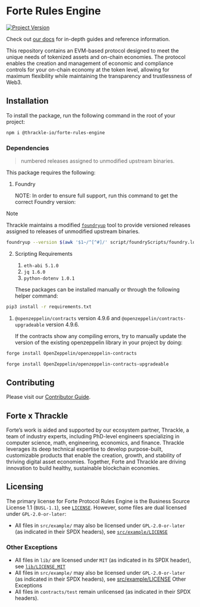 # Forte Rules Engine

[![Project Version][version-image]][version-url]

Check out [our docs](https://docs.forterulesengine.io) for in-depth guides and reference information.

This repository contains an EVM-based protocol designed to meet the unique needs of tokenized assets and on-chain economies. The protocol enables the creation and management of economic and compliance controls for your on-chain economy at the token level, allowing for maximum flexibility while maintaining the transparency and trustlessness of Web3.

[version-image]: https://img.shields.io/badge/Version-2.3.0-brightgreen?style=for-the-badge&logo=appveyor
[version-url]: https://github.com/thrackle-io/forte-rules-engine

## Installation

To install the package, run the following command in the root of your project:

```bash
npm i @thrackle-io/forte-rules-engine
```

### Dependencies

> numbered releases assigned to unmodified upstream binaries.

This package requires the following:

1.  Foundry

    NOTE: In order to ensure full support, run this command to get the correct Foundry version:

> [!NOTE]
> Thrackle maintains a modified [`foundryup`](https://github.com/thrackle-io/foundry/tree/master/foundryup) tool 
> to provide versioned releases assigned to releases of unmodified upstream binaries.

```bash
foundryup --version $(awk '$1~/^[^#]/' script/foundryScripts/foundry.lock)
```
 
2.  Scripting Requirements
    1.  `eth-abi 5.1.0`
    2.  `jq 1.6.0`
    3.  `python-dotenv 1.0.1`

    These packages can be installed manually or through the following helper command:

```bash
pip3 install -r requirements.txt
```

1. `@openzeppelin/contracts` version 4.9.6 and `@openzeppelin/contracts-upgradeable` version 4.9.6.

    If the contracts show any compiling errors, try to manually update the version of the existing openzeppelin library in your project by doing:

```bash
forge install OpenZeppelin/openzeppelin-contracts
```

```bash
forge install OpenZeppelin/openzeppelin-contracts-upgradeable
```

## Contributing

Please visit our [Contributor Guide](./CONTRIBUTING.md).

## Forte x Thrackle

Forte’s work is aided and supported by our ecosystem partner, Thrackle, a team of industry experts, including PhD-level engineers specializing in computer science, math, engineering, economics, and finance. Thrackle leverages its deep technical expertise to develop purpose-built, customizable products that enable the creation, growth, and stability of thriving digital asset economies. Together, Forte and Thrackle are driving innovation to build healthy, sustainable blockchain economies.

## Licensing

The primary license for Forte Protocol Rules Engine is the Business Source License 1.1 (`BUSL-1.1`), see [`LICENSE`](./LICENSE). However, some files are dual licensed under `GPL-2.0-or-later`:

- All files in `src/example/` may also be licensed under `GPL-2.0-or-later` (as indicated in their SPDX headers), see [`src/example/LICENSE`](./src/example/LICENSE)

### Other Exceptions

- All files in `lib/` are licensed under `MIT` (as indicated in its SPDX header), see [`lib/LICENSE_MIT`](lib/LICENSE_MIT)
- All files in `src/example/` may also be licensed under `GPL-2.0-or-later` (as indicated in their SPDX headers), see [src/example/LICENSE](src/example/LICENSE)
Other Exceptions
- All files in `contracts/test` remain unlicensed (as indicated in their SPDX headers).
